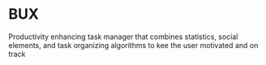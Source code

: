 # BUX
Productivity enhancing task manager that combines statistics, social elements, and task organizing algorithms to kee the user motivated and on track
